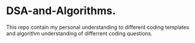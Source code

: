 # DSA-and-Algorithms.
This repo contain my personal understanding to different coding templates and algorithm understanding of differrent coding questions.
